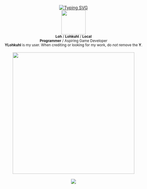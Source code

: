 <div align="center">
  <a href="https://git.io/typing-svg">
    <img src="https://readme-typing-svg.demolab.com?font=Fira+Code&pause=1000&color=F7F7F7&random=false&width=435&center=true&lines=Lohkuhl%3F+Oh+that's+me.;Gay.;.+.+." alt="Typing SVG"/>
  </a>
</div>

<div align="center">
  <img src="https://avatars.githubusercontent.com/u/80174970" width=80>
  
  <br>
  </b><sub><b>Loh</b> / <b>Lohkuhl</b> / <b>Local</b></sub>
  
  <br>
  <sub><b>Programmer</b> / Aspiring Game Developer</sub>

  <br>
  <sub><b>YLohkuhl</b> is my user. When crediting or looking for my work, do <i>not</i> remove the <b>Y</b>.</sub>
</div>


<div align="center">
  <!---
  <br>
  <img src="https://media1.tenor.com/m/ZhZJ9eiibG4AAAAC/ritsu-kageyama-mob-psycho-100.gif" width=350>
  <br>

  <!---
  <br>
  <img src="https://media1.tenor.com/m/qY2CLa28eO4AAAAC/young-neil-scott-pilgrim.gif" width=300>
  <br>
--->
  <br>
  <img src="https://pixel-profile.vercel.app/api/github-stats?username=ylohkuhl&theme=fuji&dithering=true", width=400>
  <br>

  <br>
  <a href="https://skillicons.dev">
    <img src="https://skillicons.dev/icons?i=py,cs"/>
  </a>
</div>
